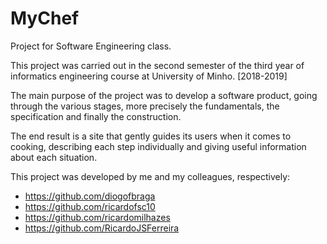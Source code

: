 # MyChef
Project for Software Engineering class.

This project was carried out in the second semester of the third year of informatics engineering course at University of Minho. [2018-2019]

The main purpose of the project was to develop a software product, going through the various stages, more precisely the fundamentals, the specification and finally the construction.

The end result is a site that gently guides its users when it comes to cooking, describing each step individually and giving useful information about each situation.

This project was developed by me and my colleagues, respectively:

- https://github.com/diogofbraga
- https://github.com/ricardofsc10
- https://github.com/ricardomilhazes
- https://github.com/RicardoJSFerreira

